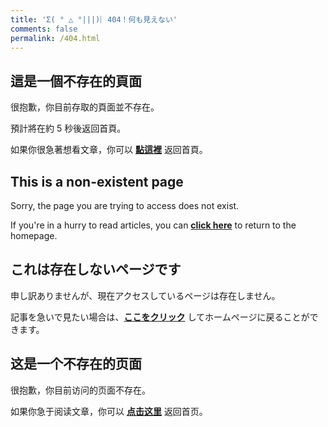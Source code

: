 ```yaml
---
title: 'Σ( ° △ °|||)︴404！何も見えない'
comments: false
permalink: /404.html
---
```


## 這是一個不存在的頁面

很抱歉，你目前存取的頁面並不存在。

預計將在約 <span id="timeout">5</span> 秒後返回首頁。

如果你很急著想看文章，你可以 **[點這裡](https://lolicon.wtf/)** 返回首頁。

## This is a non-existent page

Sorry, the page you are trying to access does not exist.

If you're in a hurry to read articles, you can **[click here](https://lolicon.wtf/)** to return to the homepage.

## これは存在しないページです

申し訳ありませんが、現在アクセスしているページは存在しません。

記事を急いで見たい場合は、**[ここをクリック](https://lolicon.wtf/)** してホームページに戻ることができます。

## 这是一个不存在的页面

很抱歉，你目前访问的页面不存在。

如果你急于阅读文章，你可以 **[点击这里](https://lolicon.wtf/)** 返回首页。


<script>
let countTime = 5;

function count() {
  
  document.getElementById('timeout').textContent = countTime;
  countTime -= 1;
  if(countTime === 0){
    location.href = 'https://lolicon.wtf/'; // 記得改成自己網址 Url
  }
  setTimeout(() => {
    count();
  }, 1000);
}

count();
</script>
